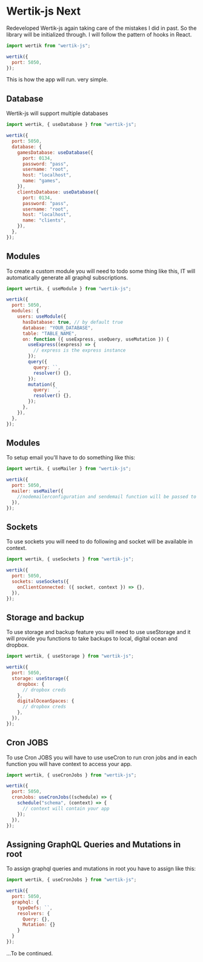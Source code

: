 # Wertik-js Next

Redeveloped Wertik-js again taking care of the mistakes I did in past. So the library will be initialized through. I will follow the pattern of hooks in React.

```javascript
import wertik from "wertik-js";

wertik({
  port: 5050,
});
```

This is how the app will run. very simple.

## Database

Wertik-js will support multiple databases

```javascript
import wertik, { useDatabase } from "wertik-js";

wertik({
  port: 5050,
  database: {
    gamesDatabase: useDatabase({
      port: 0134,
      password: "pass",
      username: "root",
      host: "localhost",
      name: "games",
    }),
    clientsDatabase: useDatabase({
      port: 0134,
      password: "pass",
      username: "root",
      host: "localhost",
      name: "clients",
    }),
  },
});
```

## Modules

To create a custom module you will need to todo some thing like this, IT will automatically generate all graphql subscriptions.

```javascript
import wertik, { useModule } from "wertik-js";

wertik({
  port: 5050,
  modules: {
    users: useModule({
      hasDatabase: true, // by default true
      database: "YOUR_DATABASE",
      table: "TABLE_NAME",
      on: function ({ useExpress, useQuery, useMutation }) {
        useExpress((express) => {
          // express is the express instance
        });
        query({
          query: ``,
          resolver() {},
        });
        mutation({
          query: ``,
          resolver() {},
        });
      },
    }),
  },
});
```

## Modules

To setup email you'll have to do something like this:

```javascript
import wertik, { useMailer } from "wertik-js";

wertik({
  port: 5050,
  mailer: useMailer({
    //nodemailerconfiguration and sendemail function will be passed to graphql resolvers and to rest api req object
  }),
});
```

## Sockets

To use sockets you will need to do following and socket will be available in context.

```javascript
import wertik, { useSockets } from "wertik-js";

wertik({
  port: 5050,
  sockets: useSockets({
    onClientConnected: ({ socket, context }) => {},
  }),
});
```

## Storage and backup

To use storage and backup feature you will need to use useStorage and it will provide you functions to take backups to local, digital ocean and dropbox.

```javascript
import wertik, { useStorage } from "wertik-js";

wertik({
  port: 5050,
  storage: useStorage({
    dropbox: {
      // dropbox creds
    },
    digitalOceanSpaces: {
      // dropbox creds
    },
  }),
});
```

## Cron JOBS

To use Cron JOBS you will have to use useCron to run cron jobs and in each function you will have context to access your app.

```javascript
import wertik, { useCronJobs } from "wertik-js";

wertik({
  port: 5050,
  cronJobs: useCronJobs((schedule) => {
    schedule("schema", (context) => {
      // context will contain your app
    });
  }),
});
```

## Assigning GraphQL Queries and Mutations in root

To assign graphql queries and mutations in root you have to assign like this:

```javascript
import wertik, { useCronJobs } from "wertik-js";

wertik({
  port: 5050,
  graphql: {
    typeDefs: ``,
    resolvers: {
      Query: {},
      Mutation: {}
    }
  }
});
```

...To be continued.
